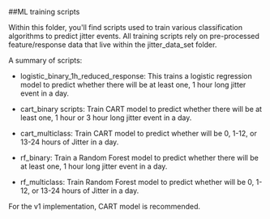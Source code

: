 ##ML training scripts 

Within this folder, you'll find scripts used to train various classification algorithms to predict jitter events.
All training scripts rely on pre-processed feature/response data that live within the jitter_data_set folder. 

A summary of scripts:

- logistic_binary_1h_reduced_response: This trains a logistic regression model to predict whether there will be at least
one, 1 hour long jitter event in a day.

- cart_binary scripts: Train CART model to predict whether there will be at least
one, 1 hour or 3 hour long jitter event in a day.
- cart_multiclass: Train CART model to predict whether will be 0, 1-12, or 13-24 hours of Jitter in a day. 

- rf_binary: Train a Random Forest model to predict whether there will be at least one, 1 hour long jitter event in a day.
- rf_multiclass: Train Random Forest model to predict whether will be 0, 1-12, or 13-24 hours of Jitter in a day. 

For the v1 implementation, CART model is recommended.
